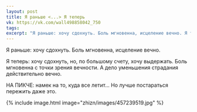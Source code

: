 ```yaml
---
layout: post
title: Я раньше <...> Я теперь
vk: https://vk.com/wall498858042_750
tags: 
excerpt: "Я раньше: хочу сдохнуть. Боль мгновенна, исцеление вечно. Я теперь:"
---
```

Я раньше: хочу сдохнуть. Боль мгновенна, исцеление вечно.

Я теперь: хочу сдохнуть, но, по большому счету, хочу выдержать. Боль мгновенна с точки зрения вечности. А дело уменьшения страдания действительно вечно.

НА ПИКЧЕ: намек на то, куда все летит... Но лучше постараться пережить даже это.

{% include image.html image="zhizn/images/457239519.jpg" %}